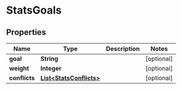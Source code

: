 # StatsGoals

## Properties
Name | Type | Description | Notes
------------ | ------------- | ------------- | -------------
**goal** | **String** |  |  [optional]
**weight** | **Integer** |  |  [optional]
**conflicts** | [**List&lt;StatsConflicts&gt;**](StatsConflicts.md) |  |  [optional]
